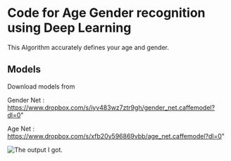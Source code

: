 # Code for Age Gender recognition using Deep Learning

This Algorithm accurately defines your age and gender.
## Models
Download models from

Gender Net : https://www.dropbox.com/s/iyv483wz7ztr9gh/gender_net.caffemodel?dl=0"

Age Net : https://www.dropbox.com/s/xfb20y596869vbb/age_net.caffemodel?dl=0"

![The output I got.](https://github.com/Kaif10/Computer-Vision-with-OpenCV-and-Keras/AgeGender/age_gender_detection.jpg?raw=true)





```


